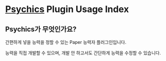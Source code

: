 # [Psychics](https://github.com/monun/psychics) Plugin Usage Index

## Psychics가 무엇인가요?
간편하게 넣을 능력을 정할 수 있는 Paper 능력자 플러그인입니다.

능력을 직접 개발할 수 있으며, 개발 안 하고서도 간단하게 능력을 수정할 수 있습니다.

